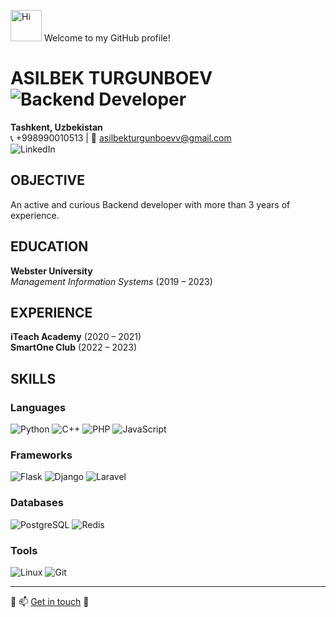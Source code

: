 <img src="https://github.com/axshivam/axshivam/blob/master/Assets/Hi.gif" alt="Hi" width="50" /> Welcome to my GitHub profile!  

# ASILBEK TURGUNBOEV ![Backend Developer](https://img.shields.io/badge/Role-Backend_Developer-blue)  

**Tashkent, Uzbekistan**  
📞 +998990010513 | 📧 [asilbekturgunboevv@gmail.com](mailto:asilbekturgunboevv@gmail.com)  
![LinkedIn](https://img.shields.io/badge/LinkedIn-0077B5?style=for-the-badge&logo=linkedin&logoColor=white)

## OBJECTIVE

An active and curious Backend developer with more than 3 years of experience.

## EDUCATION

**Webster University**  
_Management Information Systems_ (2019 – 2023)

## EXPERIENCE

**iTeach Academy** (2020 – 2021)  
**SmartOne Club** (2022 – 2023)

## SKILLS

### Languages
![Python](https://img.shields.io/badge/-Python-FFFFFF?style=flat&logo=python&logoColor=000000) ![C++](https://img.shields.io/badge/-C++-FFFFFF?style=flat&logo=c&logoColor=000000) ![PHP](https://img.shields.io/badge/-PHP-FFFFFF?style=flat&logo=php&logoColor=000000) ![JavaScript](https://img.shields.io/badge/-JavaScript-FFFFFF?style=flat&logo=javascript&logoColor=000000)

### Frameworks
![Flask](https://img.shields.io/badge/-Flask-FFFFFF?style=flat&logo=flask&logoColor=000000) ![Django](https://img.shields.io/badge/-Django-FFFFFF?style=flat&logo=django&logoColor=000000) ![Laravel](https://img.shields.io/badge/-Laravel-FFFFFF?style=flat&logo=laravel&logoColor=000000)

### Databases
![PostgreSQL](https://img.shields.io/badge/-PostgreSQL-FFFFFF?style=flat&logo=postgresql&logoColor=000000) ![Redis](https://img.shields.io/badge/-Redis-FFFFFF?style=flat&logo=redis&logoColor=000000)

### Tools
![Linux](https://img.shields.io/badge/-Linux-FFFFFF?style=flat&logo=linux&logoColor=000000) ![Git](https://img.shields.io/badge/-Git-FFFFFF?style=flat&logo=git&logoColor=000000)


---

🔗 📫 [Get in touch](mailto:asilbekturgunboevv@gmail.com) 🤝
